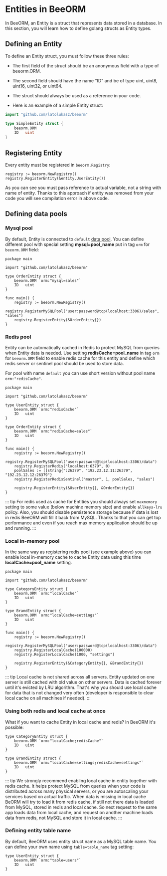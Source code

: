 # Entities in BeeORM

In BeeORM, an Entity is a struct that represents data stored in a database. In this section, you will learn how to define golang structs as Entity types.

## Defining an Entity
To define an Entity struct, you must follow these three rules:

 * The first field of the struct should be an anonymous field with a type of beeorm.ORM.
 * The second field should have the name "ID" and be of type uint, uint8, uint16, uint32, or uint64.
 * The struct should always be used as a reference in your code.

 * Here is an example of a simple Entity struct:

```go
import "github.com/latolukasz/beeorm"

type SimpleEntity struct {
	beeorm.ORM
	ID   uint
}
```

## Registering Entity

Every entity must be registered in `beeorm.Registry`:

```go{2}
registry := beeorm.NewRegistry()
registry.RegisterEntity(&entity.UserEntity()) 
```

As you can see you must pass reference to actual variable, not a string 
with name of entity. Thanks to this approach if entity was removed from your
code you will see compilation error in above code.

## Defining data pools

### Mysql pool

By default, Entity is connected to `default` [data pool](/guide/datapools.html#mysql-pool).
You can define different pool with special setting **mysql=pool_name** put in tag `orm` 
for `beeorm.ORM` field:

```go{6}
package main

import "github.com/latolukasz/beeorm"

type OrderEntity struct {
	beeorm.ORM `orm:"mysql=sales"`
	ID   uint
}

func main() {
    registry := beeorm.NewRegistry()
    registry.RegisterMySQLPool("user:password@tcp(localhost:3306)/sales", "sales") 
    registry.RegisterEntity(&OrderEntity{}) 
}  
```

### Redis pool

Entity can be automatically cached in Redis to protect MySQL from queries when Entity
data is needed. Use setting **redisCache=pool_name**
in tag `orm` for `beeorm.ORM` field to enable redis cache for this entity and define 
which redis server or sentinel pool should be used to store data.

For pool with name `default` you can use short version without pool name ``orm:"redisCache"``.

```go{6,11}
package main

import "github.com/latolukasz/beeorm"

type UserEntity struct {
	beeorm.ORM `orm:"redisCache"`
	ID   uint
}

type OrderEntity struct {
	beeorm.ORM `orm:"redisCache=sales"`
	ID   uint
}

func main() {
    registry := beeorm.NewRegistry()
    registry.RegisterMySQLPool("user:password@tcp(localhost:3306)/data")
    registry.RegisterRedis("localhost:6379", 0) 
    poolSales := []string{":26379", "192.23.12.11:26379", "192.23.12.12:26379"}
    registry.RegisterRedisSentinel("master", 1, poolSales, "sales") 
    
    registry.RegisterEntity(&UserEntity{}, &OrderEntity{}) 
}  
```

::: tip
For redis used as cache for Entities you should always set `maxmemory` setting to some value 
(below machine memory size) and enable `allkeys-lru` policy. 
Also, you should disable persistence storage because if data is lost
in redis BeeORM will fill it back from MySQL. Thanks to that you can get top performance and even
if you reach max memory application should be up and running.
:::

### Local in-memory pool

In the same way as registering redis pool (see example above) you can enable local in-memory
cache to cache Entity data using this time **localCache=pool_name** setting.

```go{6,11}
package main

import "github.com/latolukasz/beeorm"

type CategoryEntity struct {
	beeorm.ORM `orm:"localCache"`
	ID   uint
}

type BrandEntity struct {
	beeorm.ORM `orm:"localCache=settings"`
	ID   uint
}

func main() {
    registry := beeorm.NewRegistry()
    registry.RegisterMySQLPool("user:password@tcp(localhost:3306)/data")
    registry.RegisterLocalCache(100000)
    registry.RegisterLocalCache(1000, "settings") 
    
    registry.RegisterEntity(&CategoryEntity{}, &BrandEntity{}) 
}  
```

::: tip
Local cache is not shared across all servers. Entity updated on one server is
still cached with old value on other servers. Data is cached forever until it's evicted
by LRU algorithm. That's why you should use local cache for data that is not changed very often 
(developer is responsible to clear local cache on all machines if needed).
:::

### Using both redis and local cache at once

What if you want to cache Entity in local cache and redis? In BeeORM it's possible:

```go{2,7}
type CategoryEntity struct {
	beeorm.ORM `orm:"localCache;redisCache"`
	ID   uint
}

type BrandEntity struct {
	beeorm.ORM `orm:"localCache=settings;redisCache=settings"`
	ID   uint
}
```

::: tip
We strongly recommend enabling local cache in entity together with redis cache.
It helps protect MySQL from queries when your code is distributed across many physical servers, 
or you are autoscaling your services based on actual traffic. 
When data is missing in local cache BeORM will try to load it from redis cache, if still not there
data is loaded from MySQL, stored in redis and local cache. So next request to the same app loads
data from local cache, and request on another machine loads data from redis, not MySQL and store it
in local cache.
:::


### Defining entity table name

By default, BeeORM uses entity struct name as a MySQL table name.
You can define your own name using `table=table_name` tag setting:

```go{2}
type UserEntity struct {
	beeorm.ORM `orm:"table=users"`
	ID   uint
}
```
